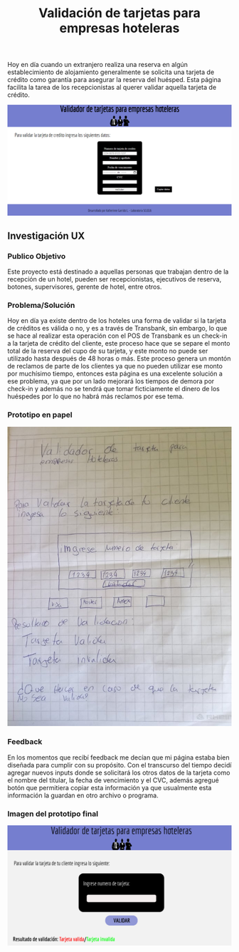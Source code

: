 <!DOCTYPE html>
<html>
  <head>
    <meta charset="utf-8">
    <meta name="viewport" content="width=device-width">
    <link href="style.css" rel="stylesheet" type="text/css" />
  </head>
  <body>
  <header>
    <h1>Validación de tarjetas para empresas hoteleras  </h1>
  </header>
  <main>
    <p>
      Hoy en día cuando un extranjero realiza una reserva en algún establecimiento de alojamiento generalmente se solicita una tarjeta de crédito como garantía para asegurar la reserva del huésped. Esta página facilita la tarea de los recepcionistas al querer validar aquella tarjeta de crédito. 
    </p>
    <img src="./imagesReadMe/Proyecto.PNG">
    <h2>Investigación UX</h2>
    <h3>Publico Objetivo</h3>
    <p>Este proyecto está destinado a aquellas personas que trabajan dentro de la recepción de un hotel, pueden ser recepcionistas, ejecutivos de reserva, botones, supervisores, gerente de hotel, entre otros.</p>
    <h3>Problema/Solución</h3>
    <p>Hoy en día ya existe dentro de los hoteles una forma de validar si la tarjeta de créditos es válida o no, y es a través de Transbank, sin embargo, lo que se hace al realizar esta operación con el POS de Transbank es un check-in a la tarjeta de crédito del cliente, este proceso hace que se separe el monto total de la reserva del cupo de su tarjeta, y este monto no puede ser utilizado hasta después de 48 horas o más. Este proceso genera un montón de reclamos de parte de los clientes ya que no pueden utilizar ese monto por muchísimo tiempo, entonces esta página es una excelente solución a ese problema, ya que por un lado mejorará los tiempos de demora por check-in y además no se tendrá que tomar ficticiamente el dinero de los huéspedes por lo que no habrá más reclamos por ese tema.</p>
    <h3>Prototipo en papel</h3>
    <img src="./imagesReadMe/Sketch.jpg">
    <h3>Feedback</h3>
    <p>En los momentos que recibí feedback me decían que mi página estaba bien diseñada para cumplir con su propósito. Con el transcurso del tiempo decidí agregar nuevos inputs donde se solicitará los otros datos de la tarjeta como el nombre del titular, la fecha de vencimiento y el CVC, además agregué botón que permitiera copiar esta información ya que usualmente esta información la guardan en otro archivo o programa.</p>
    <h3>Imagen del prototipo final </h3>
    <img src="./imagesReadMe/figma.PNG">
  </main>
    
  </body>
</html>
